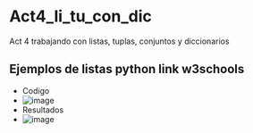 # Act4_li_tu_con_dic
Act 4 trabajando con listas, tuplas, conjuntos y diccionarios
## Ejemplos de listas python link w3schools
- Codigo
- ![image](https://github.com/user-attachments/assets/ed5ba63f-c2cc-4a5a-90d4-045dff7fb5f8)
- Resultados
- ![image](https://github.com/user-attachments/assets/24db4a62-97e1-4d87-84b0-2ae9948583f0)


